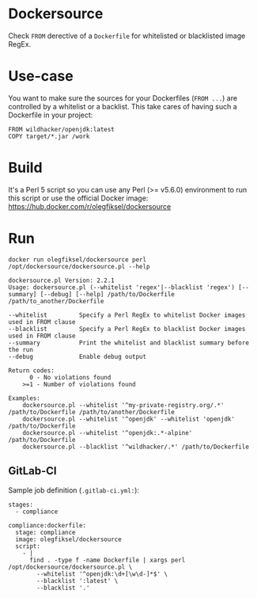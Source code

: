 # Dockersource

Check `FROM` derective of a `Dockerfile` for whitelisted or blacklisted image RegEx.

# Use-case

You want to make sure the sources for your Dockerfiles (`FROM ...`) are controlled by a whitelist or a backlist. This take cares of having such a Dockerfile in your project:
```
FROM wildhacker/openjdk:latest
COPY target/*.jar /work
```

# Build

It's a Perl 5 script so you can use any Perl (>= v5.6.0) environment to run this script or use the official Docker image: https://hub.docker.com/r/olegfiksel/dockersource

# Run

`docker run olegfiksel/dockersource perl /opt/dockersource/dockersource.pl --help`

```
dockersource.pl Version: 2.2.1
Usage: dockersource.pl (--whitelist 'regex'|--blacklist 'regex') [--summary] [--debug] [--help] /path/to/Dockerfile /path/to_another/Dockerfile

--whitelist         Specify a Perl RegEx to whitelist Docker images used in FROM clause
--blacklist         Specify a Perl RegEx to blacklist Docker images used in FROM clause
--summary           Print the whitelist and blacklist summary before the run
--debug             Enable debug output

Return codes:
      0 - No violations found
    >=1 - Number of violations found

Examples:
    dockersource.pl --whitelist '^my-private-registry.org/.*' /path/to/Dockerfile /path/to/another/Dockerfile
    dockersource.pl --whitelist '^openjdk' --whitelist 'openjdk' /path/to/Dockerfile
    dockersource.pl --whitelist '^openjdk:.*-alpine' /path/to/Dockerfile
    dockersource.pl --blacklist '^wildhacker/.*' /path/to/Dockerfile
```

## GitLab-CI

Sample job definition (`.gitlab-ci.yml:`):

```
stages:
  - compliance

compliance:dockerfile:
  stage: compliance
  image: olegfiksel/dockersource
  script:
    - |
      find . -type f -name Dockerfile | xargs perl /opt/dockersource/dockersource.pl \
        --whitelist '^openjdk:\d+[\w\d-]*$' \
        --blacklist ':latest' \
        --blacklist '.'
```
